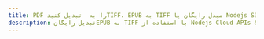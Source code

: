 ---title: PDF را به  تبدیل کنیدTIFF، EPUB به TIFF مبدل رایگان یا Nodejs SDKdescription: تبدیل رایگانEPUB به TIFF با استفاده از Nodejs Cloud APIs & SDK همچنین اسناد PDF را در Cloud ایجاد، ویرایش و رندر کنید.---